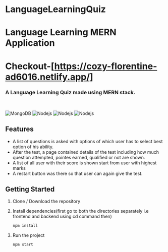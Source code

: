 # LanguageLearningQuiz

# Language Learning MERN Application
# Checkout-[https://cozy-florentine-ad6016.netlify.app/]

### A Language Learning Quiz made using MERN stack.

<br>
<p>
<img alt="MongoDB" src="https://img.shields.io/badge/-MongoDB-13aa52?style=flat-square&logo=mongodb&logoColor=white" /> <img alt="Nodejs" src="https://img.shields.io/badge/-Express-43853d?style=flat-square&logo=Express&logoColor=white" /> <img alt="Nodejs" src="https://img.shields.io/badge/-React-61DAFB?style=flat-square&logo=React&logoColor=white" /> <img alt="Nodejs" src="https://img.shields.io/badge/-Node.js-43853d?style=flat-square&logo=Node.js&logoColor=white" />
</p>

## Features

-   A list of questions is asked with options of which user has to select best option of his ability.
-   After the test, a page contained details of the test including how much question attempted, pointes earned, qualified or not are shown.
-   A list of all user with their score is shown start from user with highest marks
-   A restart button was there so that user can again give the test.

## Getting Started

1. Clone / Download the repository

1. Install dependencies(first go to both the directories separately i.e frontend and backend using cd command then)

    ```bash
    npm install
    ```

1. Run the project

    ```bash
    npm start
    ```

